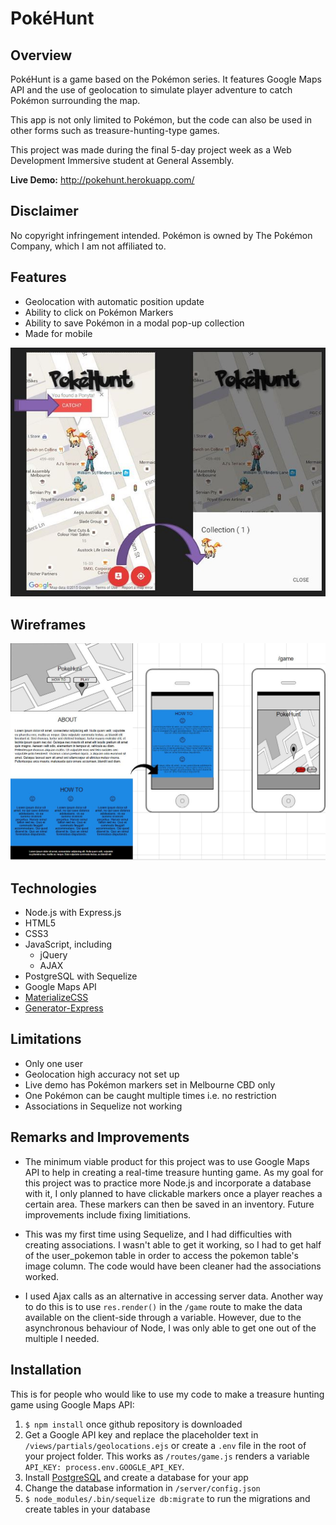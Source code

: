 # PokéHunt

## Overview

PokéHunt is a game based on the Pokémon series. It features Google Maps API and the use of geolocation to simulate player adventure to catch Pokémon surrounding the map.

This app is not only limited to Pokémon, but the code can also be used in other forms such as treasure-hunting-type games.

This project was made during the final 5-day project week as a Web Development Immersive student at General Assembly.

<b>Live Demo:</b> http://pokehunt.herokuapp.com/

## Disclaimer

No copyright infringement intended. Pokémon is owned by The Pokémon Company, which I am not affiliated to. 

## Features

- Geolocation with automatic position update
- Ability to click on Pokémon Markers
- Ability to save Pokémon in a modal pop-up collection
- Made for mobile

![alt text](public/img/howto.JPG?raw=true)


## Wireframes
![alt text](public/img/proj5-wireframes.JPG?raw=true)


## Technologies

+ Node.js with Express.js
+ HTML5
+ CSS3
+ JavaScript, including
	- jQuery
	- AJAX
+ PostgreSQL with Sequelize
+ Google Maps API
+ [MaterializeCSS](http://materializecss.com/)
+ [Generator-Express](https://github.com/petecoop/generator-express)

## Limitations

- Only one user
- Geolocation high accuracy not set up
- Live demo has Pokémon markers set in Melbourne CBD only
- One Pokémon can be caught multiple times i.e. no restriction
- Associations in Sequelize not working

## Remarks and Improvements
+ The minimum viable product for this project was to use Google Maps API to help in creating a real-time treasure hunting game. As my goal for this project was to practice more Node.js and incorporate a database with it, I only planned to have clickable markers once a player reaches a certain area. These markers can then be saved in an inventory. Future improvements include fixing limitiations.

+ This was my first time using Sequelize, and I had difficulties with creating associations. I wasn't able to get it working, so I had to get half of the user_pokemon table in order to access the pokemon table's image column. The code would have been cleaner had the associations worked.

+ I used Ajax calls as an alternative in accessing server data. Another way to do this is to use `res.render()` in the `/game` route to make the data available on the client-side through a variable. However, due to the asynchronous behaviour of Node, I was only able to get one out of the multiple I needed.

## Installation

This is for people who would like to use my code to make a treasure hunting game using Google Maps API:

1. `$ npm install` once github repository is downloaded
2. Get a Google API key and replace the placeholder text in `/views/partials/geolocations.ejs` or create a `.env` file in the root of your project folder. This works as `/routes/game.js` renders a variable `API_KEY: process.env.GOOGLE_API_KEY`.
3. Install [PostgreSQL](http://www.postgresql.org/download/) and create a database for your app
5. Change the database information in `/server/config.json`
6. `$ node_modules/.bin/sequelize db:migrate` to run the migrations and create tables in your database

